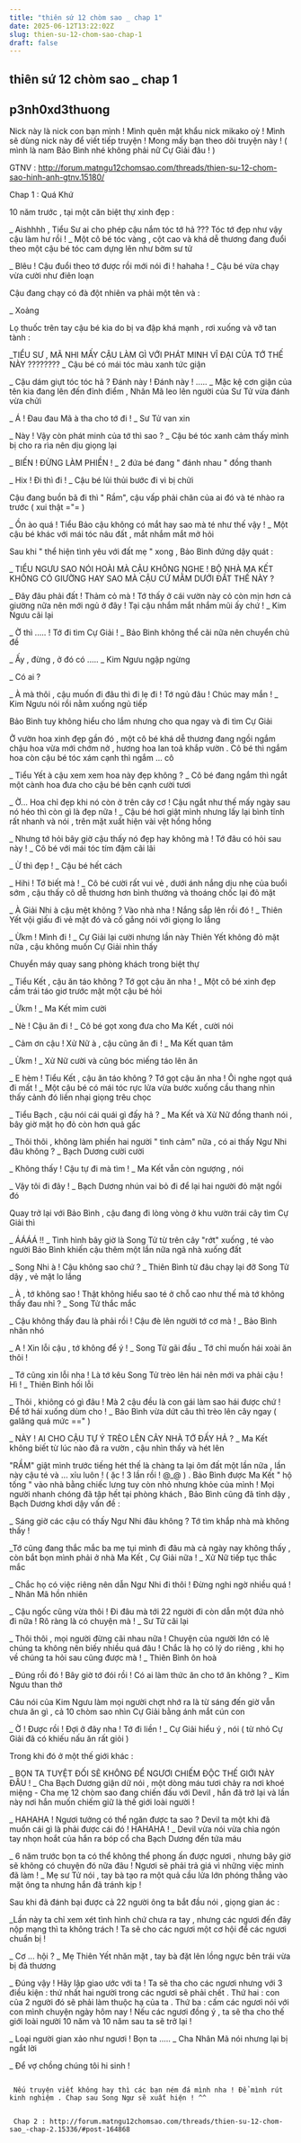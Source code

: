 ```yaml
---
title: "thiên sứ 12 chòm sao _ chap 1"
date: 2025-06-12T13:22:02Z
slug: thien-su-12-chom-sao-chap-1
draft: false
---
```


## thiên sứ 12 chòm sao _ chap 1

## p3nh0xd3thuong

Nick này là nick con bạn mình ! Mình quên mật khẩu nick mikako oỳ    ! Mình sẽ dùng nick này để viết tiếp truyện ! Mong mấy bạn theo dõi truyện này ! ( mình là nam Bảo Bình nhé không phải nữ Cự Giải đâu !    ) 
 
 
GTNV : http://forum.matngu12chomsao.com/threads/thien-su-12-chom-sao-hinh-anh-gtnv.15180/
 
Chap 1 : Quá Khứ 
 
10 năm trước , tại một căn biệt thự xinh đẹp :
 
_ Aishhhh , Tiểu Sư ai cho phép cậu nắm tóc tớ hả ??? Tóc tớ đẹp như vậy cậu làm hư rồi ! _ Một cô bé tóc vàng , cột cao và khá dễ thương đang đuổi theo một cậu bé tóc cam dựng lên như bờm sư tử 
 
_ Blêu ! Cậu đuổi theo tớ được rồi mới nói đi ! hahaha ! _ Cậu bé vừa chạy vừa cười như điên loạn
 
Cậu đang chạy có đà đột nhiên va phải một tên và :
 
_ Xoảng 
 
Lọ thuốc trên tay cậu bé kia do bị va đập khá mạnh , rơi xuống và vỡ tan tành :
 
_TIỂU SƯ , MÃ NHI MẤY CẬU LÀM GÌ VỚI PHÁT MINH VĨ ĐẠI CỦA TỚ THẾ NÀY ???????? _ Cậu bé có mái tóc màu xanh tức giận 
 
_ Cậu dám giựt tóc tóc hả ? Đánh này ! Đánh này ! ..... _ Mặc kệ cơn giận của tên kia đang lên đến đỉnh điểm , Nhân Mã leo lên người của Sư Tử vừa đánh vừa chửi
 
_ Á ! Đau đau Mã à tha cho tớ đi ! _ Sư Tử van xin 
 
_ Này ! Vậy còn phát minh của tớ thì sao ? _ Cậu bé tóc xanh cảm thấy mình bị cho ra rìa nên dịu giọng lại 
 
_ BIẾN ! ĐỪNG LÀM PHIỀN ! _ 2 đứa bé đang " đánh nhau " đồng thanh 
 
_ Hix ! Đi thì đi ! _ Cậu bé lủi thủi bước đi vì bị chửi 
 
Cậu đang buồn bã đi thì " Rầm", cậu vấp phải chân của ai đó và té nhào ra trước ( xui thật ="= ) 
 
_ Ồn ào quá ! Tiểu Bảo cậu không có mắt hay sao mà té như thế vậy ! _ Một cậu bé khác với mái tóc nâu đất , mắt nhắm mắt mở hỏi 
 
Sau khi " thể hiện tình yêu với đất mẹ " xong , Bảo Bình đứng dậy quát :
 
_ TIỂU NGƯU SAO NÓI HOÀI MÀ CẬU KHÔNG NGHE ! BỘ NHÀ MA KẾT KHÔNG CÓ GIƯỜNG HAY SAO MÀ CẬU CỨ MẰM DƯỚI ĐẤT THẾ NÀY ? 
 
_ Đây đâu phải đất ! Thảm cỏ mà ! Tớ thấy ở cái vườn này cỏ còn mịn hơn cả giường nữa nên mới ngủ ở đây ! Tại cậu nhắm mắt nhắm mũi ấy chứ ! _ Kim Ngưu cãi lại 
 
_ Ờ thì ..... ! Tớ đi tìm Cự Giải ! _ Bảo Bình không thể cãi nữa nên chuyển chủ đề 
 
_ Ấy , đừng , ở đó có ..... _ Kim Ngưu ngập ngừng 
 
_ Có ai ?
 
_ À mà thôi , cậu muốn đi đâu thì đi lẹ đi ! Tớ ngủ đâu ! Chúc may mắn ! _ Kim Ngưu nói rồi nằm xuống ngủ tiếp 
 
Bảo Bình tuy không hiểu cho lắm nhưng cho qua ngay và đi tìm Cự Giải 
 
Ở vườn hoa xinh đẹp gần đó , một cô bé khá dễ thương đang ngồi ngắm chậu hoa vừa mới chớm nở , hương hoa lan toả khắp vườn . Cô bé thì ngắm hoa còn cậu bé tóc xám cạnh thì ngắm ... cô 
 
_ Tiểu Yết à cậu xem xem hoa này đẹp không ? _ Cô bé đang ngắm thì ngắt một cành hoa đưa cho cậu bé bên cạnh cười tươi
 
_ Ờ... Hoa chỉ đẹp khi nó còn ở trên cây cơ ! Cậu ngắt như thế mấy ngày sau nó héo thì còn gì là đẹp nữa ! _ Cậu bé hơi giật mình nhưng lấy lại bình tĩnh rất nhanh và nói , trên mặt xuất hiện vài vệt hồng hồng 
 
_ Nhưng tớ hỏi bây giờ cậu thấy nó đẹp hay không mà ! Tớ đâu có hỏi sau này ! _ Cô bé với mái tóc tím đậm cãi lãi 
 
_ Ừ thì đẹp ! _ Cậu bé hết cách 
 
_ Hihi ! Tớ biết mà ! _ Cô bé cười rất vui vẻ , dưới ánh nắng dịu nhẹ của buổi sớm , cậu thấy cô dễ thương hơn bình thường và thoáng chốc lại đỏ mặt 
 
_ À Giải Nhi à cậu mệt không ? Vào nhà nha ! Nắng sắp lên rồi đó ! _ Thiên Yết vội giấu đi vẻ mặt đó và cố gắng nói với giọng lo lắng
 
_ Ừkm ! Mình đi ! _ Cự Giải lại cười nhưng lần này Thiên Yết không đỏ mặt nữa , cậu không muốn Cự Giải nhìn thấy 
 
Chuyển máy quay sang phòng khách trong biệt thự 
 
_ Tiểu Kết , cậu ăn táo không ? Tớ gọt cậu ăn nha ! _ Một cô bé xinh đẹp cầm trái táo giơ trước mặt một cậu bé hỏi
 
_ Ừkm ! _ Ma Kết mỉm cười 
 
_ Nè ! Cậu ăn đi ! _ Cô bé gọt xong đưa cho Ma Kết , cười nói 
 
_ Cảm ơn cậu ! Xử Nữ à , cậu cũng ăn đi ! _ Ma Kết quan tâm 
 
_ Ừkm ! _ Xử Nữ cười và cũng bóc miếng táo lên ăn 
 
_ E hèm ! Tiểu Kết , cậu ăn táo không ? Tớ gọt cậu ăn nha ! Ôi nghe ngọt quá đi mất ! _ Một cậu bé có mái tóc rực lửa vừa bước xuống cầu thang nhìn thấy cảnh đó liền nhại giọng trêu chọc 
 
_ Tiểu Bạch , cậu nói cái quái gì đấy hả ? _ Ma Kết và Xử Nữ đồng thanh nói , bây giờ mặt họ đỏ còn hơn quả gấc 
 
_ Thôi thôi , không làm phiền hai người " tình cảm" nữa , có ai thấy Ngư Nhi đâu không ? _ Bạch Dương cười cười 
 
_ Không thấy ! Cậu tự đi mà tìm ! _ Ma Kết vẫn còn ngượng , nói 
 
_ Vậy tôi đi đây ! _ Bạch Dương nhún vai bỏ đi để lại hai người đỏ mặt ngồi đó 
 
Quay trở lại với Bảo Bình , cậu đang đi lòng vòng ở khu vườn trái cây tìm Cự Giải thì 
 
_ ÁÁÁÁ !! _ Tình hình bây giờ là Song Tử từ trên cây "rớt" xuống , té vào người Bảo Bình khiến cậu thêm một lần nữa ngã nhà xuống đất 
 
_ Song Nhi à ! Cậu không sao chứ ? _ Thiên Bình từ đâu chạy lại đỡ Song Tử dậy , vẻ mặt lo lắng 
 
_ À , tớ không sao ! Thật không hiểu sao té ở chỗ cao như thế mà tớ không thấy đau nhỉ ? _ Song Tử thắc mắc 
 
_ Cậu không thấy đau là phải rồi ! Cậu đè lên người tớ cơ mà ! _ Bảo Bình nhăn nhó 
 
_ A ! Xin lỗi cậu , tớ không để ý ! _ Song Tử gãi đầu _ Tớ chỉ muốn hái xoài ăn thôi ! 
 
_ Tớ cũng xin lỗi nha ! Là tớ kêu Song Tử trèo lên hái nên mới va phải cậu ! Hì ! _ Thiên Bình hối lỗi 
 
_ Thôi , khiông có gì đâu ! Mà 2 cậu đều là con gái làm sao hái được chứ ! Để tớ hái xuống dùm cho ! _ Bảo Bình vừa dứt câu thì trèo lên cây ngay ( galăng quá mức ==" ) 
 
_ NÀY ! AI CHO CẬU TỰ Ý TRÈO LÊN CÂY NHÀ TỚ ĐẤY HẢ ? _ Ma Kết không biết từ lúc nào đã ra vườn , cậu nhìn thấy và hét lên 
 
"RẦM" giật mình trước tiếng hét thế là chàng ta lại ôm đất một lần nữa , lần này cậu té và ... xỉu luôn ! ( ặc ! 3 lần rồi ! @_@ ) . Bảo Bình được Ma Kết " hộ tống " vào nhà bằng chiếc lưng tuy còn nhỏ nhưng khỏe của mình ! Mọi người nhanh chóng đã tập hết tại phòng khách , Bảo Bình cũng đã tỉnh dậy , Bạch Dương khơi dậy vấn đề : 
 
_ Sáng giờ các cậu có thấy Ngư Nhi đâu không ? Tớ tìm khắp nhà mà không thấy ! 
 
_Tớ cũng đang thắc mắc ba mẹ tụi mình đi đâu mà cả ngày nay không thấy , còn bắt bọn mình phải ở nhà Ma Kết , Cự Giải nữa ! _ Xử Nữ tiếp tục thắc mắc 
 
_ Chắc họ có việc riêng nên dẫn Ngư Nhi đi thôi ! Đừng nghi ngờ nhiều quá ! _ Nhân Mã hồn nhiên 
 
_ Cậu ngốc cũng vừa thôi ! Đi đâu mà tới 22 người đi còn dẫn một đứa nhỏ đi nữa ! Rõ ràng là có chuyện mà ! _ Sư Tử cãi lại 
 
_ Thôi thôi , mọi người đừng cãi nhau nữa ! Chuyện của người lớn có lẽ chúng ta không nên biếy nhiều quá đâu ! Chắc là họ có lý do riêng , khi họ về chúng ta hỏi sau cũng được mà ! _ Thiên Bình ôn hoà 
 
_ Đúng rồi đó ! Bây giờ tớ đói rồi ! Có ai làm thức ăn cho tớ ăn không ? _ Kim Ngưu than thở
 
Câu nói của Kim Ngưu làm mọi người chợt nhớ ra là từ sáng đến giờ vẫn chưa ăn gì , cả 10 chòm sao nhìn Cự Giải bằng ánh mắt cún con
 
_ Ờ ! Được rồi ! Đợi ở đây nha ! Tớ đi liền ! _ Cự Giải hiểu ý , nói ( từ nhỏ Cự Giải đã có khiếu nấu ăn rất giỏi )
 
Trong khi đó ở một thế giới khác : 
 
_ BỌN TA TUYỆT ĐỐI SẼ KHÔNG ĐỂ NGƯƠI CHIẾM ĐỘC THẾ GIỚI NÀY ĐÂU ! _ Cha Bạch Dương giận dữ nói , một dòng máu tươi chảy ra nơi khoé miệng - Cha mẹ 12 chòm sao đang chiến đấu với Devil , hắn đã trở lại và lần này nơi hắn muốn chiếm giữ là thế giới loài người ! 
 
_ HAHAHA ! Ngươi tưởng có thể ngăn được ta sao ? Devil ta một khi đã muốn cái gì là phải được cái đó ! HAHAHA ! _ Devil vừa nói vừa chìa ngón tay nhọn hoắt của hắn ra bóp cổ cha Bạch Dương đến tứa máu 
 
_ 6 năm trước bọn ta có thể không thể phong ấn được ngươi , nhưng bây giờ sẽ không có chuyện đó nữa đâu ! Ngươi sẽ phải trả giá vì những việc mình đã làm ! _ Mẹ sư Tử nói , tay bà tạo ra một quả cầu lửa lớn phóng thẳng vào mặt ông ta nhưng hắn đã tránh kịp ! 
 
Sau khi đã đánh bại được cả 22 người ông ta bắt đầu nói , giọng gian ác :
 
_Lần này ta chỉ xem xét tình hình chứ chưa ra tay , nhưng các ngươi đến đây nộp mạng thì ta không trách ! Ta sẽ cho các ngươi một cơ hội để các ngươi chuẩn bị ! 
 
_ Cơ ... hội ? _ Mẹ Thiên Yết nhăn mặt , tay bà đặt lên lồng ngực bên trái vừa bị đả thương 
 
_ Đúng vậy ! Hãy lập giao ước với ta ! Ta sẽ tha cho các ngươi nhưng với 3 điều kiện : thứ nhất hai người trong các ngươi sẽ phải chết . Thứ hai : con của 2 người đó sẽ phải làm thuộc hạ của ta . Thứ ba : cấm các ngươi nói với con mình chuyện ngày hôm nay ! Nếu các ngươi đồng ý , ta sẽ tha cho thế giới loài người 10 năm và 10 năm sau ta sẽ trở lại ! 
 
_ Loại người gian xảo như ngươi ! Bọn ta ..... _ Cha Nhân Mã nói nhưng lại bị ngắt lời 
 
_ Để vợ chồng chúng tôi hi sinh ! 
 
 
~~~~~~o0o~~~~~~
 
 Nếu truyện viết không hay thì các bạn ném đá mình nha ! Để mình rút kinh nghiệm . Chap sau Song Ngư sẽ xuất hiện ! ^^   
 
 
 Chap 2 : http://forum.matngu12chomsao.com/threads/thien-su-12-chom-sao_-chap-2.15336/#post-164868